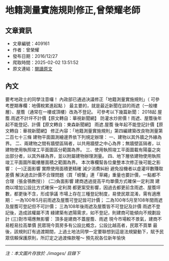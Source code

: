 # 地籍測量實施規則修正,曾榮耀老師

## 文章資訊
- 文章編號：409161
- 作者：曾榮耀
- 發布日期：2016/12/27
- 爬取時間：2025-02-02 13:51:52
- 原文連結：[閱讀原文](https://real-estate.get.com.tw/Columns/detail.aspx?no=409161)

## 內文
要考地政士的同學注意囉！
內政部已通過決議修正「地籍測量實施規則」（
可參考歷期專欄：地價稅累進起點
）
最主要的，就是最近新聞在談的雨遮（一般樓層）、屋簷（通常在一樓或頂樓）改為不登記。
可參考以下幾篇新聞：
2018起 屋簷.雨遮不計坪不計價【原文轉自：華視新聞網】
防灌水炒房價！雨遮、屋簷後年起不能登記、計價【原文轉自：東森新聞網】
雨遮.屋簷 後年起不能登記計價【原文轉自：華視新聞網】
修正內容：「地籍測量實施規則」第四編建築改良物測量第二百七十三條
建物平面圖測繪邊界依下列規定辦理：
一、建物以其外牆之外緣為界。
二、兩建物之間有牆壁區隔者，以共用牆壁之中心為界；無牆壁區隔者，以建物使用執照竣工平面圖區分範圍為界。
三、使用執照竣工平面圖載有陽臺之突出部分者，以其外緣為界，並以附屬建物辦理測量。
四、地下層依建物使用執照竣工平面圖所載樓層面積之範圍為界。
本次專欄幫各位彙整本次修正後可能之影響：
(一)正面影響
實際使用面積更精確
減少消費糾紛
避免投機者以虛灌坪數賺取差價
解決過去計價不合理問題（買「螃蟹」連「草繩」重量也要計價，一點都不合理（張金鶚教授））
(二)負面影響
建商透過提高平均單價方式確保一定利潤
建商以增加公設比方式確保一定利潤
都更案受影響，因過去都更前含雨遮、屋簷坪數，都更後不含，形成爭議
市場上存在三種登記制度，易使民眾混淆，需有適應期：
一為100年5月前雨遮及屋簷可登記皆可計價；
二為100年5月至108年間雨遮及屋簷可登記但不可計價；
三為108年後雨遮及屋簷皆不可登記及計價
雨遮不登記後，造成該權屬不清
綠建築有遮陽需求，如不登記，則建商可能傾向不規劃設計
(三)對市場應無影響：
頂多是建商不蓋屋簷、雨遮
現今市場較不景氣，建商不易輕易拉高單價
民眾現今買房多有公設比概念，公設比越高者，民眾不買單
最後，該規則訂有過渡期間，上過土地法同學一定要聯想到這是法規變動下，賦予民眾信賴保護原則，所訂定之過渡條款喔～
預先祝各位新年愉快

---
*注：本文圖片存放於 ./images/ 目錄下*
